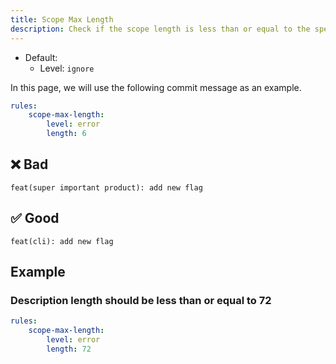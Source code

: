 ```yaml
---
title: Scope Max Length
description: Check if the scope length is less than or equal to the specified length
---
```


* Default:
  * Level: `ignore`

In this page, we will use the following commit message as an example.

```yaml
rules:
    scope-max-length:
        level: error
        length: 6
```

## ❌ Bad

```console
feat(super important product): add new flag
```

## ✅ Good

```console
feat(cli): add new flag
```

## Example

### Description length should be less than or equal to 72

```yaml
rules:
    scope-max-length:
        level: error
        length: 72
```
